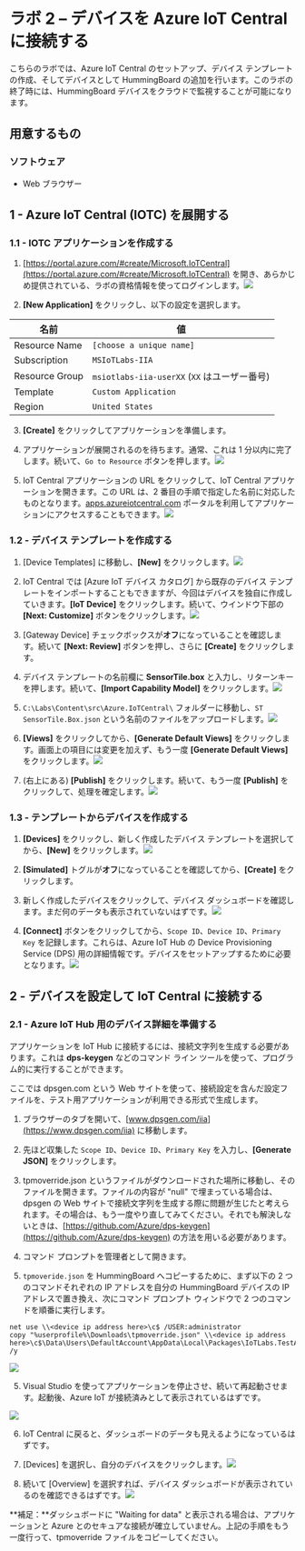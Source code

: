 # ラボ 2 – デバイスを Azure IoT Central に接続する

こちらのラボでは、Azure IoT Central のセットアップ、デバイス テンプレートの作成、そしてデバイスとして HummingBoard の追加を行います。このラボの終了時には、HummingBoard デバイスをクラウドで監視することが可能になります。

## 用意するもの

### ソフトウェア

* Web ブラウザー

## 1 - Azure IoT Central (IOTC) を展開する

### 1.1 - IOTC アプリケーションを作成する

1. [https://portal.azure.com/#create/Microsoft.IoTCentral](https://portal.azure.com/#create/Microsoft.IoTCentral) を開き、あらかじめ提供されている、ラボの資格情報を使ってログインします。![](./media/lab02/azure_setup_empty.png)

2. **\[New Application]** をクリックし、以下の設定を選択します。

| 名前| 値
|----------|----------
| Resource Name| `[choose a unique name]`
| Subscription| `MSIoTLabs-IIA`
| Resource Group| `msiotlabs-iia-userXX` (`XX` はユーザー番号)
| Template| `Custom Application`
| Region| `United States`

3. **\[Create]** をクリックしてアプリケーションを準備します。

4. アプリケーションが展開されるのを待ちます。通常、これは 1 分以内に完了します。続いて、`Go to Resource` ボタンを押します。![](./media/lab02/go_to_resource.png)

5. IoT Central アプリケーションの URL をクリックして、IoT Central アプリケーションを開きます。この URL は、2 番目の手順で指定した名前に対応したものとなります。[apps.azureiotcentral.com](https://apps.azureiotcentral.com/myapps) ポータルを利用してアプリケーションにアクセスすることもできます。![](./media/lab02/iot_central_url.png)

### 1.2 - デバイス テンプレートを作成する

1. \[Device Templates] に移動し、**\[New]** をクリックします。![](./media/lab02/device_template_new.png)

2. IoT Central では [Azure IoT デバイス カタログ] から既存のデバイス テンプレートをインポートすることもできますが、今回はデバイスを独自に作成していきます。**\[IoT Device]** をクリックします。続いて、ウインドウ下部の **\[Next: Customize]** ボタンをクリックします。![](./media/lab02/device_template_select_iot_device.png)

3. \[Gateway Device] チェックボックスが**オフ**になっていることを確認します。続いて  **\[Next: Review]** ボタンを押し、さらに **\[Create]** をクリックします。

4. デバイス テンプレートの名前欄に **SensorTile.box** と入力し、リターンキーを押します。続いて、**\[Import Capability Model]** をクリックします。![](./media/2_iotc4.png)

5. `C:\Labs\Content\src\Azure.IoTCentral\` フォルダーに移動し、`ST SensorTile.Box.json` という名前のファイルをアップロードします。![](./media/2_iotc5.png)

6. **\[Views]** をクリックしてから、**\[Generate Default Views]** をクリックします。画面上の項目には変更を加えず、もう一度 **\[Generate Default Views]** をクリックします。![](./media/2_iotc7.png)

7. (右上にある) **\[Publish]** をクリックします。続いて、もう一度 **\[Publish]** をクリックして、処理を確定します。![](./media/2_iotc6.png)

### 1.3 - テンプレートからデバイスを作成する

1. **\[Devices]** をクリックし、新しく作成したデバイス テンプレートを選択してから、**\[New]** をクリックします。![](./media/2_iotc8.png)

2. **\[Simulated]** トグルが**オフ**になっていることを確認してから、**\[Create]** をクリックします。

3. 新しく作成したデバイスをクリックして、デバイス ダッシュボードを確認します。まだ何のデータも表示されていないはずです。![](./media/2_iotc9.png)

4. **\[Connect]** ボタンをクリックしてから、`Scope ID`、`Device ID`、`Primary Key` を記録します。これらは、Azure IoT Hub の Device Provisioning Service (DPS) 用の詳細情報です。デバイスをセットアップするために必要となります。![](./media/2_iotc10.png)

## 2 - デバイスを設定して IoT Central に接続する

### 2.1 - Azure IoT Hub 用のデバイス詳細を準備する

アプリケーションを IoT Hub に接続するには、接続文字列を生成する必要があります。これは **dps-keygen** などのコマンド ライン ツールを使って、プログラム的に実行することができます。

ここでは dpsgen.com という Web サイトを使って、接続設定を含んだ設定ファイルを、テスト用アプリケーションが利用できる形式で生成します。

1. ブラウザーのタブを開いて、[www.dpsgen.com/iia](https://www.dpsgen.com/iia) に移動します。

2. 先ほど収集した `Scope ID`、`Device ID`、`Primary Key` を入力し、**\[Generate JSON]** をクリックします。

3. tpmoverride.json というファイルがダウンロードされた場所に移動し、そのファイルを開きます。ファイルの内容が "null" で埋まっている場合は、dpsgen の Web サイトで接続文字列を生成する際に問題が生じたと考えられます。その場合は、もう一度やり直してみてください。それでも解決しないときは、[https://github.com/Azure/dps-keygen](https://github.com/Azure/dps-keygen) の方法を用いる必要があります。

4. コマンド プロンプトを管理者として開きます。

5. `tpmoveride.json` を HummingBoard へコピーするために、まず以下の 2 つのコマンドそれぞれの IP アドレスを自分の HummingBoard デバイスの IP アドレスで置き換え、次にコマンド プロンプト ウィンドウで 2 つのコマンドを順番に実行します。

```batch
net use \\<device ip address here>\c$ /USER:administrator
copy "%userprofile%\Downloads\tpmoverride.json" \\<device ip address here>\c$\Data\Users\DefaultAccount\AppData\Local\Packages\IoTLabs.TestApp.App_wqmbmn0a4bde6\LocalState /y
```

![](./media/2_13.png)

5. Visual Studio を使ってアプリケーションを停止させ、続いて再起動させます。起動後、Azure IoT が接続済みとして表示されているはずです。

![](./media/2_14.png)

6. IoT Central に戻ると、ダッシュボードのデータも見えるようになっているはずです。

7. \[Devices] を選択し、自分のデバイスをクリックします。![](./media/lab02/lab02-findyourdevice.png)

8. 続いて \[Overview] を選択すれば、デバイス ダッシュボードが表示されているのを確認できるはずです。![](./media/lab02/lab02-deviceoverview.png)

**補足：**ダッシュボードに "Waiting for data" と表示される場合は、アプリケーションと Azure とのセキュアな接続が確立していません。上記の手順をもう一度行って、tpmoverride ファイルをコピーしてください。